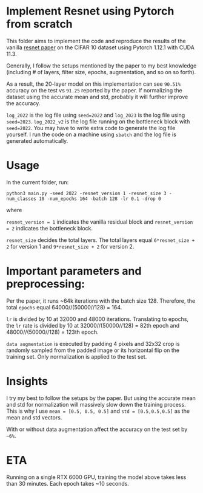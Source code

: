 # Implement Resnet using Pytorch from scratch

This folder aims to implement the code and reproduce the results of the vanilla
[resnet paper](https://arxiv.org/abs/1512.03385) on the CIFAR 10 dataset using Pytorch 1.12.1 with CUDA 11.3.

Generally, I follow the setups mentioned by the paper to my best knowledge (including # of layers, filter size, epochs, augmentation, and so on so forth).

As a result, the 20-layer model on this implementation can see `90.51%` accuracy on the test vs `91.25` reported by the paper. If normalizing the dataset using the accurate mean and std, probably it will further improve the accuracy.

`log_2022` is the log file using `seed=2022` and `log_2023` is the log file using `seed=2023`. `log_2022_v2` is the log file running on the bottleneck block with `seed=2022`. You may have to write extra code to generate the log file yourself. I run the code on a machine using `sbatch` and the log file is generated automatically.


# Usage

In the current folder, run:

`python3 main.py -seed 2022 -resnet_version 1 -resnet_size 3 -num_classes 10 -num_epochs 164 -batch 128 -lr 0.1 -drop 0`

where

`resnet_version = 1` indicates the vanilla residual block and `resnet_version = 2` indicates the bottleneck block.


`resnet_size` decides the total layers. The total layers equal `6*resnet_size + 2` for version 1 and `9*resnet_size + 2` for version 2.

# Important parameters and preprocessing:

Per the paper, it runs ~64k iterations with the batch size 128. Therefore, the total `epochs` equal 64000//(50000//128) = 164.

`lr` is divided by 10 at 32000 and 48000 iterations. Translating to epochs, the `lr` rate is divided by 10 at 32000//(50000//128) = 82th epoch and 48000//(50000//128) = 123th epoch.

`data augmentation` is executed by padding 4 pixels and 32x32 crop is randomly sampled from the padded image or its horizontal flip on the training set. Only normalization is applied to the test set.

# Insights

I try my best to follow the setups by the paper. But using the accurate mean and std for normalization will massively slow down the training process. This is why I use `mean = [0.5, 0.5, 0.5]` and `std = [0.5,0.5,0.5]` as the mean and std vectors.

With or without data augmentation affect the accuracy on the test set by `~6%`.

# ETA

Running on a single RTX 6000 GPU, training the model above takes less than 30 minutes. Each epoch takes ~10 seconds.
